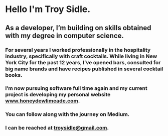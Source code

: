 # Hello I'm Troy Sidle.

## As a developer, I’m building on skills obtained with my degree in computer science.

### For several years I worked professionally in the hospitality industry, specifically with craft cocktails. While living in New York City for the past 12 years, I’ve opened bars, consulted for big name brands and have recipes published in several cocktail books.

### I’m now pursuing software full time again and my current project is developing my personal website www.honeydewlimeade.com.

### You can follow along with the journey on Medium.

### I can be reached at troysidle@gmail.com.
